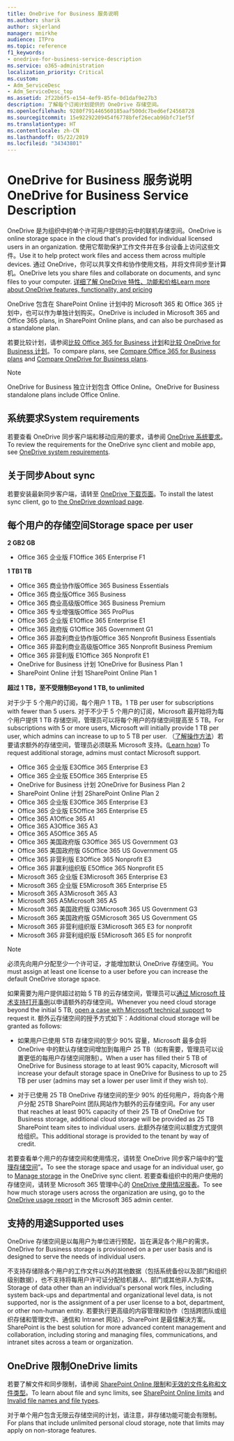 ```yaml
---
title: OneDrive for Business 服务说明
ms.author: sharik
author: skjerland
manager: mnirkhe
audience: ITPro
ms.topic: reference
f1_keywords:
- onedrive-for-business-service-description
ms.service: o365-administration
localization_priority: Critical
ms.custom:
- Adm_ServiceDesc
- Adm_ServiceDesc_top
ms.assetid: 2f22b6f5-e154-4ef9-85fe-0d1daf9e27b3
description: 了解每个订阅计划提供的 OneDrive 存储空间。
ms.openlocfilehash: 9280f791446560185aaf500dc7bed6ef24568728
ms.sourcegitcommit: 15e92292209454f6778bfef26ecab96bfc71ef5f
ms.translationtype: HT
ms.contentlocale: zh-CN
ms.lasthandoff: 05/22/2019
ms.locfileid: "34343801"
---
```

# <a name="onedrive-for-business-service-description"></a><span data-ttu-id="9f87d-103">OneDrive for Business 服务说明</span><span class="sxs-lookup"><span data-stu-id="9f87d-103">OneDrive for Business Service Description</span></span>

<span data-ttu-id="9f87d-104">OneDrive 是为组织中的单个许可用户提供的云中的联机存储空间。</span><span class="sxs-lookup"><span data-stu-id="9f87d-104">OneDrive is online storage space in the cloud that's provided for individual licensed users in an organization.</span></span> <span data-ttu-id="9f87d-105">使用它帮助保护工作文件并在多台设备上访问这些文件。</span><span class="sxs-lookup"><span data-stu-id="9f87d-105">Use it to help protect work files and access them across multiple devices.</span></span> <span data-ttu-id="9f87d-106">通过 OneDrive，你可以共享文件和协作使用文档，并将文件同步至计算机。</span><span class="sxs-lookup"><span data-stu-id="9f87d-106">OneDrive lets you share files and collaborate on documents, and sync files to your computer.</span></span> [<span data-ttu-id="9f87d-107">详细了解 OneDrive 特性、功能和价格</span><span class="sxs-lookup"><span data-stu-id="9f87d-107">Learn more about OneDrive features, functionality, and pricing</span></span>](https://go.microsoft.com/fwlink/?linkid=850345) 
  
<span data-ttu-id="9f87d-108">OneDrive 包含在 SharePoint Online 计划中的 Microsoft 365 和 Office 365 计划中，也可以作为单独计划购买。</span><span class="sxs-lookup"><span data-stu-id="9f87d-108">OneDrive is included in Microsoft 365 and Office 365 plans, in SharePoint Online plans, and can also be purchased as a standalone plan.</span></span> 
    
<span data-ttu-id="9f87d-109">若要比较计划，请参阅[比较 Office 365 for Business 计划](https://go.microsoft.com/fwlink/?linkid=799177)和[比较 OneDrive for Business 计划](https://products.office.com/zh-CN/onedrive-for-business/compare-onedrive-for-business-plans)。</span><span class="sxs-lookup"><span data-stu-id="9f87d-109">To compare plans, see [Compare Office 365 for Business plans](https://go.microsoft.com/fwlink/?linkid=799177) and [Compare OneDrive for Business plans](https://products.office.com/en-us/onedrive-for-business/compare-onedrive-for-business-plans).</span></span> 
  
> [!NOTE]
> <span data-ttu-id="9f87d-110">OneDrive for Business 独立计划包含 Office Online。</span><span class="sxs-lookup"><span data-stu-id="9f87d-110">OneDrive for Business standalone plans include Office Online.</span></span> 
  
## <a name="system-requirements"></a><span data-ttu-id="9f87d-111">系统要求</span><span class="sxs-lookup"><span data-stu-id="9f87d-111">System requirements</span></span>

<span data-ttu-id="9f87d-112">若要查看 OneDrive 同步客户端和移动应用的要求，请参阅 [OneDrive 系统要求](https://go.microsoft.com/fwlink/?linkid=837584)。</span><span class="sxs-lookup"><span data-stu-id="9f87d-112">To review the requirements for the OneDrive sync client and mobile app, see [OneDrive system requirements](https://go.microsoft.com/fwlink/?linkid=837584).</span></span>
  
## <a name="about-sync"></a><span data-ttu-id="9f87d-113">关于同步</span><span class="sxs-lookup"><span data-stu-id="9f87d-113">About sync</span></span>

<span data-ttu-id="9f87d-114">若要安装最新同步客户端，请转至 [OneDrive 下载页面](https://onedrive.live.com/about/download/)。</span><span class="sxs-lookup"><span data-stu-id="9f87d-114">To install the latest sync client, go to [the OneDrive download page](https://onedrive.live.com/about/download/).</span></span> 
  
## <a name="storage-space-per-user"></a><span data-ttu-id="9f87d-115">每个用户的存储空间</span><span class="sxs-lookup"><span data-stu-id="9f87d-115">Storage space per user</span></span>

<span data-ttu-id="9f87d-116">**2 GB**</span><span class="sxs-lookup"><span data-stu-id="9f87d-116">**2 GB**</span></span>

- <span data-ttu-id="9f87d-117">Office 365 企业版 F1</span><span class="sxs-lookup"><span data-stu-id="9f87d-117">Office 365 Enterprise F1</span></span>

<span data-ttu-id="9f87d-118">**1 TB**</span><span class="sxs-lookup"><span data-stu-id="9f87d-118">**1 TB**</span></span>

- <span data-ttu-id="9f87d-119">Office 365 商业协作版</span><span class="sxs-lookup"><span data-stu-id="9f87d-119">Office 365 Business Essentials</span></span>
- <span data-ttu-id="9f87d-120">Office 365 商业版</span><span class="sxs-lookup"><span data-stu-id="9f87d-120">Office 365 Business</span></span>
- <span data-ttu-id="9f87d-121">Office 365 商业高级版</span><span class="sxs-lookup"><span data-stu-id="9f87d-121">Office 365 Business Premium</span></span>
- <span data-ttu-id="9f87d-122">Office 365 专业增强版</span><span class="sxs-lookup"><span data-stu-id="9f87d-122">Office 365 ProPlus</span></span>
- <span data-ttu-id="9f87d-123">Office 365 企业版 E1</span><span class="sxs-lookup"><span data-stu-id="9f87d-123">Office 365 Enterprise E1</span></span>
- <span data-ttu-id="9f87d-124">Office 365 政府版 G1</span><span class="sxs-lookup"><span data-stu-id="9f87d-124">Office 365 Government G1</span></span>
- <span data-ttu-id="9f87d-125">Office 365 非盈利商业协作版</span><span class="sxs-lookup"><span data-stu-id="9f87d-125">Office 365 Nonprofit Business Essentials</span></span>
- <span data-ttu-id="9f87d-126">Office 365 非盈利商业高级版</span><span class="sxs-lookup"><span data-stu-id="9f87d-126">Office 365 Nonprofit Business Premium</span></span>
- <span data-ttu-id="9f87d-127">Office 365 非营利版 E1</span><span class="sxs-lookup"><span data-stu-id="9f87d-127">Office 365 Nonprofit E1</span></span>
- <span data-ttu-id="9f87d-128">OneDrive for Business 计划 1</span><span class="sxs-lookup"><span data-stu-id="9f87d-128">OneDrive for Business Plan 1</span></span>
- <span data-ttu-id="9f87d-129">SharePoint Online 计划 1</span><span class="sxs-lookup"><span data-stu-id="9f87d-129">SharePoint Online Plan 1</span></span>

<span data-ttu-id="9f87d-130">**超过 1 TB，至不受限制**</span><span class="sxs-lookup"><span data-stu-id="9f87d-130">**Beyond 1 TB, to unlimited**</span></span>
 
<span data-ttu-id="9f87d-131">对于少于 5 个用户的订阅，每个用户 1 TB。</span><span class="sxs-lookup"><span data-stu-id="9f87d-131">1 TB per user for subscriptions with fewer than 5 users.</span></span> <span data-ttu-id="9f87d-132">对于不少于 5 个用户的订阅，Microsoft 最开始将为每个用户提供 1 TB 存储空间，管理员可以将每个用户的存储空间提高至 5 TB。</span><span class="sxs-lookup"><span data-stu-id="9f87d-132">For subscriptions with 5 or more users, Microsoft will initially provide 1 TB per user, which admins can increase to up to 5 TB per user.</span></span> <span data-ttu-id="9f87d-133">（[了解操作方法](/onedrive/set-default-storage-space)）若要请求额外的存储空间，管理员必须联系 Microsoft 支持。</span><span class="sxs-lookup"><span data-stu-id="9f87d-133">([Learn how](/onedrive/set-default-storage-space)) To request additional storage, admins must contact Microsoft support.</span></span> 

- <span data-ttu-id="9f87d-134">Office 365 企业版 E3</span><span class="sxs-lookup"><span data-stu-id="9f87d-134">Office 365 Enterprise E3</span></span>
- <span data-ttu-id="9f87d-135">Office 365 企业版 E5</span><span class="sxs-lookup"><span data-stu-id="9f87d-135">Office 365 Enterprise E5</span></span>
- <span data-ttu-id="9f87d-136">OneDrive for Business 计划 2</span><span class="sxs-lookup"><span data-stu-id="9f87d-136">OneDrive for Business Plan 2</span></span>
- <span data-ttu-id="9f87d-137">SharePoint Online 计划 2</span><span class="sxs-lookup"><span data-stu-id="9f87d-137">SharePoint Online Plan 2</span></span>
- <span data-ttu-id="9f87d-138">Office 365 企业版 E3</span><span class="sxs-lookup"><span data-stu-id="9f87d-138">Office 365 Enterprise E3</span></span>
- <span data-ttu-id="9f87d-139">Office 365 企业版 E5</span><span class="sxs-lookup"><span data-stu-id="9f87d-139">Office 365 Enterprise E5</span></span>
- <span data-ttu-id="9f87d-140">Office 365 A1</span><span class="sxs-lookup"><span data-stu-id="9f87d-140">Office 365 A1</span></span>
- <span data-ttu-id="9f87d-141">Office 365 A3</span><span class="sxs-lookup"><span data-stu-id="9f87d-141">Office 365 A3</span></span>
- <span data-ttu-id="9f87d-142">Office 365 A5</span><span class="sxs-lookup"><span data-stu-id="9f87d-142">Office 365 A5</span></span>
- <span data-ttu-id="9f87d-143">Office 365 美国政府版 G3</span><span class="sxs-lookup"><span data-stu-id="9f87d-143">Office 365 US Government G3</span></span>
- <span data-ttu-id="9f87d-144">Office 365 美国政府版 G5</span><span class="sxs-lookup"><span data-stu-id="9f87d-144">Office 365 US Government G5</span></span>
- <span data-ttu-id="9f87d-145">Office 365 非营利版 E3</span><span class="sxs-lookup"><span data-stu-id="9f87d-145">Office 365 Nonprofit E3</span></span> 
- <span data-ttu-id="9f87d-146">Office 365 非赢利组织版 E5</span><span class="sxs-lookup"><span data-stu-id="9f87d-146">Office 365 Nonprofit E5</span></span> 
- <span data-ttu-id="9f87d-147">Microsoft 365 企业版 E3</span><span class="sxs-lookup"><span data-stu-id="9f87d-147">Microsoft 365 Enterprise E3</span></span>
- <span data-ttu-id="9f87d-148">Microsoft 365 企业版 E5</span><span class="sxs-lookup"><span data-stu-id="9f87d-148">Microsoft 365 Enterprise E5</span></span>
- <span data-ttu-id="9f87d-149">Microsoft 365 A3</span><span class="sxs-lookup"><span data-stu-id="9f87d-149">Microsoft 365 A3</span></span>
- <span data-ttu-id="9f87d-150">Microsoft 365 A5</span><span class="sxs-lookup"><span data-stu-id="9f87d-150">Microsoft 365 A5</span></span>
- <span data-ttu-id="9f87d-151">Microsoft 365 美国政府版 G3</span><span class="sxs-lookup"><span data-stu-id="9f87d-151">Microsoft 365 US Government G3</span></span>
- <span data-ttu-id="9f87d-152">Microsoft 365 美国政府版 G5</span><span class="sxs-lookup"><span data-stu-id="9f87d-152">Microsoft 365 US Government G5</span></span>
- <span data-ttu-id="9f87d-153">Microsoft 365 非营利组织版 E3</span><span class="sxs-lookup"><span data-stu-id="9f87d-153">Microsoft 365 E3 for nonprofit</span></span>
- <span data-ttu-id="9f87d-154">Microsoft 365 非营利组织版 E5</span><span class="sxs-lookup"><span data-stu-id="9f87d-154">Microsoft 365 E5 for nonprofit</span></span>

  
> [!NOTE]
> <span data-ttu-id="9f87d-155">必须先向用户分配至少一个许可证，才能增加默认 OneDrive 存储空间。</span><span class="sxs-lookup"><span data-stu-id="9f87d-155">You must assign at least one license to a user before you can increase the default OneDrive storage space.</span></span> 
  
<span data-ttu-id="9f87d-156">如果需要为用户提供超过初始 5 TB 的云存储空间，管理员可以[通过 Microsoft 技术支持打开事例](https://go.microsoft.com/fwlink/?linkid=869559)以申请额外的存储空间。</span><span class="sxs-lookup"><span data-stu-id="9f87d-156">Whenever you need cloud storage beyond the initial 5 TB, [open a case with Microsoft technical support](https://go.microsoft.com/fwlink/?linkid=869559) to request it.</span></span> <span data-ttu-id="9f87d-157">额外云存储空间的授予方式如下：</span><span class="sxs-lookup"><span data-stu-id="9f87d-157">Additional cloud storage will be granted as follows:</span></span> 
  
- <span data-ttu-id="9f87d-158">如果用户已使用 5TB 存储空间的至少 90% 容量，Microsoft 最多会将 OneDrive 中的默认存储空间增加到每用户 25 TB（如有需要，管理员可以设置更低的每用户存储空间限制）。</span><span class="sxs-lookup"><span data-stu-id="9f87d-158">When a user has filled their 5 TB of OneDrive for Business storage to at least 90% capacity, Microsoft will increase your default storage space in OneDrive for Business to up to 25 TB per user (admins may set a lower per user limit if they wish to).</span></span> 
    
- <span data-ttu-id="9f87d-159">对于已使用 25 TB OneDrive 存储空间的至少 90% 的任何用户，将向各个用户分配 25TB SharePoint 团队网站作为额外的云存储空间。</span><span class="sxs-lookup"><span data-stu-id="9f87d-159">For any user that reaches at least 90% capacity of their 25 TB of OneDrive for Business storage, additional cloud storage will be provided as 25 TB SharePoint team sites to individual users.</span></span> <span data-ttu-id="9f87d-160">此额外存储空间以额度方式提供给组织。</span><span class="sxs-lookup"><span data-stu-id="9f87d-160">This additional storage is provided to the tenant by way of credit.</span></span>
    
<span data-ttu-id="9f87d-161">若要查看单个用户的存储空间和使用情况，请转至 OneDrive 同步客户端中的“[管理存储空间](https://support.office.com/article/31519161-059C-4764-B6F8-F5CD29F7FE68)”。</span><span class="sxs-lookup"><span data-stu-id="9f87d-161">To see the storage space and usage for an individual user, go to [Manage storage](https://support.office.com/article/31519161-059C-4764-B6F8-F5CD29F7FE68) in the OneDrive sync client.</span></span> <span data-ttu-id="9f87d-162">若要查看组织中的用户使用的存储空间，请转至 Microsoft 365 管理中心的 [OneDrive 使用情况报表](/office365/admin/activity-reports/onedrive-for-business-usage)。</span><span class="sxs-lookup"><span data-stu-id="9f87d-162">To see how much storage users across the organization are using, go to the [OneDrive usage report](/office365/admin/activity-reports/onedrive-for-business-usage) in the Microsoft 365 admin center.</span></span> 
   
## <a name="supported-uses"></a><span data-ttu-id="9f87d-163">支持的用途</span><span class="sxs-lookup"><span data-stu-id="9f87d-163">Supported uses</span></span>

<span data-ttu-id="9f87d-164">OneDrive 存储空间是以每用户为单位进行预配，旨在满足各个用户的需求。</span><span class="sxs-lookup"><span data-stu-id="9f87d-164">OneDrive for Business storage is provisioned on a per user basis and is designed to serve the needs of individual users.</span></span>
  
<span data-ttu-id="9f87d-165">不支持存储除各个用户的工作文件以外的其他数据（包括系统备份以及部门和组织级别数据），也不支持将每用户许可证分配给机器人、部门或其他非人为实体。</span><span class="sxs-lookup"><span data-stu-id="9f87d-165">Storage of data other than an individual's personal work files, including system back-ups and departmental and organizational level data, is not supported, nor is the assignment of a per user license to a bot, department, or other non-human entity.</span></span> <span data-ttu-id="9f87d-166">若要执行更高级的内容管理和协作（包括跨团队或组织存储和管理文件、通信和 Intranet 网站），SharePoint 是最佳解决方案。</span><span class="sxs-lookup"><span data-stu-id="9f87d-166">SharePoint is the best solution for more advanced content management and collaboration, including storing and managing files, communications, and intranet sites across a team or organization.</span></span>
  
## <a name="onedrive-limits"></a><span data-ttu-id="9f87d-167">OneDrive 限制</span><span class="sxs-lookup"><span data-stu-id="9f87d-167">OneDrive limits</span></span>

<span data-ttu-id="9f87d-168">若要了解文件和同步限制，请参阅 [SharePoint Online 限制](/office365/servicedescriptions/sharepoint-online-service-description/sharepoint-online-limits)和[无效的文件名称和文件类型](https://support.office.com/article/64883a5d-228e-48f5-b3d2-eb39e07630fa)。</span><span class="sxs-lookup"><span data-stu-id="9f87d-168">To learn about file and sync limits, see [SharePoint Online limits](/office365/servicedescriptions/sharepoint-online-service-description/sharepoint-online-limits) and [Invalid file names and file types](https://support.office.com/article/64883a5d-228e-48f5-b3d2-eb39e07630fa).</span></span>
  
<span data-ttu-id="9f87d-169">对于单个用户包含无限云存储空间的计划，请注意，非存储功能可能会有限制。</span><span class="sxs-lookup"><span data-stu-id="9f87d-169">For plans that include unlimited personal cloud storage, note that limits may apply on non-storage features.</span></span> 
  

